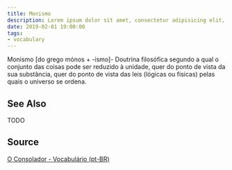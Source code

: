 ```yaml
---
title: Monismo
description: Lorem ipsum dolor sit amet, consectetur adipisicing elit, sed do eiusmod tempor incididunt ut labore et dolore magna aliqua.  TODO
date: 2019-02-01 19:00:00
tags:
- vocabulary
---
```


Monismo [do grego mónos + -ismo]- Doutrina filosófica segundo a qual o conjunto das coisas pode ser reduzido à unidade, quer do ponto de vista da sua substância, quer do ponto de vista das leis (lógicas ou físicas) pelas quais o universo se ordena.


## See Also
TODO

## Source
[O Consolador - Vocabulário (pt-BR)](http://www.oconsolador.com.br/linkfixo/vocabulario/principal.html)
